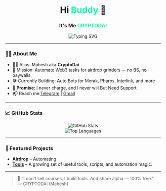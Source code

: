<!-- GitHub Profile README -->

<h1 align="center">Hi <span style="color:#00FFAA">Buddy</span> 👋</h1>
<h3 align="center">It's Me <span style="color:#00FFAA">CRYPTODAI</span></h3>
<p align="center">
  <img src="https://readme-typing-svg.demolab.com?font=Fira+Code&size=24&duration=2500&pause=1000&color=00FFAA&center=true&vCenter=true&width=480&lines=From+Airdrop+To+Automation+Dev" alt="Typing SVG" />
</p>

---

### 🧙‍♂️ About Me

- 🧑‍💻 Alias: Mahesh aka **CryptoDai**
- 🎯 Mission: Automate Web3 tasks for airdrop grinders — no BS, no paywalls.
- 🛠️ Currently Building: Auto Bots for Merak, Pharos, Interlink, and more
- 💯 **Promise:** I never charge, and I never will But Need Support.
- 📬 Reach me:[Telegram](https://t.me/planearn001) | [Gmail](mailto:cryptodai3@gmail.com)

---
### 📈 GitHub Stats

<p align="center">
  <img src="https://github-readme-stats.vercel.app/api?username=cryptodai3&show_icons=true&theme=radical" alt="GitHub Stats" />
  <br/>
  <img src="https://github-readme-stats.vercel.app/api/top-langs/?username=cryptodai3&layout=compact&theme=radical" alt="Top Languages" />
</p>

---
### 🚀 Featured Projects

- [**Airdrop**](https://t.me/cryptodai3) – Automating
- [**Tools**](https://github.com/cryptodai3?tab=repositories&q=tool) – A growing set of useful tools, scripts, and automation magic.
---

> 🧩 “I don’t sell courses. I build tools. And share alpha — 100% free.”  
> — CRYPTODAI (Mahesh)
